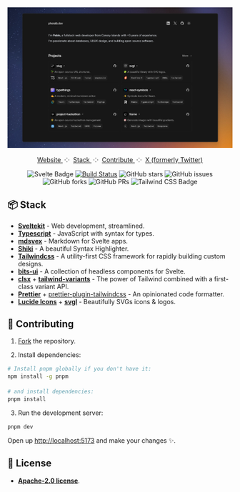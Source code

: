 <div align="center">
<a href="https://pheralb.dev">
<img src="static/images/readme_img_space.png">
</a>
<p></p>
</div>

<div align="center">
    <a href="https://pheralb.dev" target="_blank">
        Website
    </a>
    <span>&nbsp;⁘&nbsp;</span>
    <a href="https://github.com/pheralb/pheralb.dev?tab=readme-ov-file#-stack">
        Stack
    </a>
    <span>&nbsp;⁘&nbsp;</span>
    <a href="https://github.com/pheralb/pheralb.dev?tab=readme-ov-file#-contributing">
        Contribute
    </a>
    <span>&nbsp;⁘&nbsp;</span>
    <a href="https://pheralb.dev/tw">
        X (formerly Twitter)
    </a>
</div>

</p>

<div align="center">

![Svelte Badge](https://img.shields.io/badge/Sveltekit-FF3E00?logo=svelte&logoColor=fff&style=flat)
[![Build Status](https://img.shields.io/endpoint.svg?url=https%3A%2F%2Factions-badge.atrox.dev%2Fpheralb%2Fpheralb.dev%2Fbadge%3Fref%3Dmain&style=flat)](https://actions-badge.atrox.dev/pheralb/pheralb.dev/goto?ref=main)
![GitHub stars](https://img.shields.io/github/stars/pheralb/pheralb.dev)
![GitHub issues](https://img.shields.io/github/issues/pheralb/pheralb.dev)
![GitHub forks](https://img.shields.io/github/forks/pheralb/pheralb.dev)
![GitHub PRs](https://img.shields.io/github/issues-pr/pheralb/pheralb.dev)
![Tailwind CSS Badge](https://img.shields.io/badge/Tailwind%20CSS-06B6D4?logo=tailwindcss&logoColor=fff&style=flat)

</div>


## 📦 Stack

- [**Sveltekit**](https://kit.svelte.dev/) - Web development, streamlined.
- [**Typescript**](https://www.typescriptlang.org/) - JavaScript with syntax for types.
- [**mdsvex**](https://mdsvex.com/) - Markdown for Svelte apps.
- [**Shiki**](https://github.com/shikijs/shiki) - A beautiful Syntax Highlighter.
- [**Tailwindcss**](https://tailwindcss.com/) - A utility-first CSS framework for rapidly building custom designs.
- [**bits-ui**](https://www.bits-ui.com) - A collection of headless components for Svelte.
- [**clsx**](https://github.com/lukeed/clsx) + [**tailwind-variants**](https://www.tailwind-variants.org/) - The power of Tailwind combined with a first-class variant API.
- [**Prettier**](https://prettier.io/) + [prettier-plugin-tailwindcss](https://github.com/tailwindlabs/prettier-plugin-tailwindcss) - An opinionated code formatter.
- [**Lucide Icons**](https://lucide.dev/) + [**svgl**](https://svgl.app/) - Beautifully SVGs icons & logos.

## 🚀 Contributing

1. [Fork](https://github.com/pheralb/pheralb.dev/fork) the repository.

2. Install dependencies:

```bash
# Install pnpm globally if you don't have it:
npm install -g pnpm

# and install dependencies:
pnpm install
```

3. Run the development server:

```bash
pnpm dev
```

Open up [http://localhost:5173](http://localhost:5173) and make your changes ✨.

## 📄 License

- [**Apache-2.0 license**](https://github.com/pheralb/pheralb.dev?tab=Apache-2.0-1-ov-file#readme).